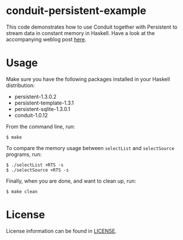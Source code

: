 conduit-persistent-example
===

This code demonstrates how to use Conduit together with Persistent to stream data in constant memory in Haskell. Have a look at the accompanying weblog post [here](http://www.jakubkonka.com/2014/01/23/conduit-haskell.html).

# Usage

Make sure you have the following packages installed in your Haskell distribution:

+ persistent-1.3.0.2
+ persistent-template-1.3.1
+ persistent-sqlite-1.3.0.1
+ conduit-1.0.12

From the command line, run:

```console
$ make
```

To compare the memory usage between `selectList` and `selectSource` programs, run:

```console
$ ./selectList +RTS -s
$ ./selectSource +RTS -s
```

Finally, when you are done, and want to clean up, run:

```console
$ make clean
```

# License

License information can be found in [LICENSE](LICENSE).